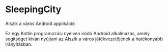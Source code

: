 # SleepingCity
Alszik a város Android applikáció

Ez egy Kotlin programozási nyelven íródó Android alkalmazás, amely segítséget kíván nyújtani az Alszik a város játékvezetőjének a hatékonyabb irányításban.
